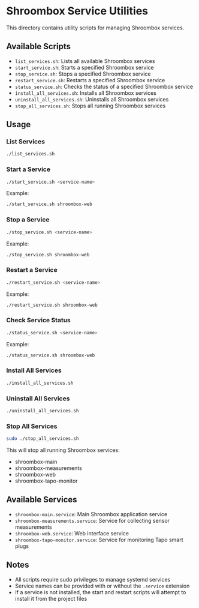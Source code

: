 # Shroombox Service Utilities

This directory contains utility scripts for managing Shroombox services.

## Available Scripts

- `list_services.sh`: Lists all available Shroombox services
- `start_service.sh`: Starts a specified Shroombox service
- `stop_service.sh`: Stops a specified Shroombox service
- `restart_service.sh`: Restarts a specified Shroombox service
- `status_service.sh`: Checks the status of a specified Shroombox service
- `install_all_services.sh`: Installs all Shroombox services
- `uninstall_all_services.sh`: Uninstalls all Shroombox services
- `stop_all_services.sh`: Stops all running Shroombox services

## Usage

### List Services

```bash
./list_services.sh
```

### Start a Service

```bash
./start_service.sh <service-name>
```

Example:
```bash
./start_service.sh shroombox-web
```

### Stop a Service

```bash
./stop_service.sh <service-name>
```

Example:
```bash
./stop_service.sh shroombox-web
```

### Restart a Service

```bash
./restart_service.sh <service-name>
```

Example:
```bash
./restart_service.sh shroombox-web
```

### Check Service Status

```bash
./status_service.sh <service-name>
```

Example:
```bash
./status_service.sh shroombox-web
```

### Install All Services

```bash
./install_all_services.sh
```

### Uninstall All Services

```bash
./uninstall_all_services.sh
```

### Stop All Services

```bash
sudo ./stop_all_services.sh
```

This will stop all running Shroombox services:
- shroombox-main
- shroombox-measurements
- shroombox-web
- shroombox-tapo-monitor

## Available Services

- `shroombox-main.service`: Main Shroombox application service
- `shroombox-measurements.service`: Service for collecting sensor measurements
- `shroombox-web.service`: Web interface service
- `shroombox-tapo-monitor.service`: Service for monitoring Tapo smart plugs

## Notes

- All scripts require sudo privileges to manage systemd services
- Service names can be provided with or without the `.service` extension
- If a service is not installed, the start and restart scripts will attempt to install it from the project files 